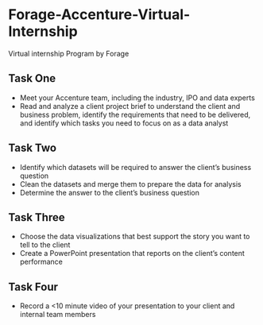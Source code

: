 # Forage-Accenture-Virtual-Internship
Virtual internship Program by Forage

## Task One
- Meet your Accenture team, including the industry, IPO and data experts
- Read and analyze a client project brief to understand the client and business problem, identify the requirements that need to be delivered, and identify which tasks you need to focus on as a data analyst

## Task Two 
- Identify which datasets will be required to answer the client’s business question
- Clean the datasets and merge them to prepare the data for analysis
- Determine the answer to the client’s business question

## Task Three
- Choose the data visualizations that best support the story you want to tell to the client
- Create a PowerPoint presentation that reports on the client’s content performance

## Task Four
- Record a <10 minute video of your presentation to your client and internal team members 
